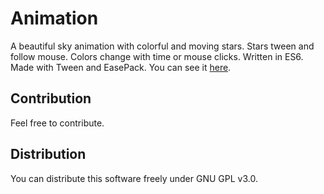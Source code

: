 # Animation

A beautiful sky animation with colorful and moving stars. Stars tween and follow mouse. Colors change with time or mouse clicks. Written in ES6\. Made with Tween and EasePack. You can see it [here](https://berkerol.github.io/animation/animation.html).

## Contribution

Feel free to contribute.

## Distribution

You can distribute this software freely under GNU GPL v3.0.

